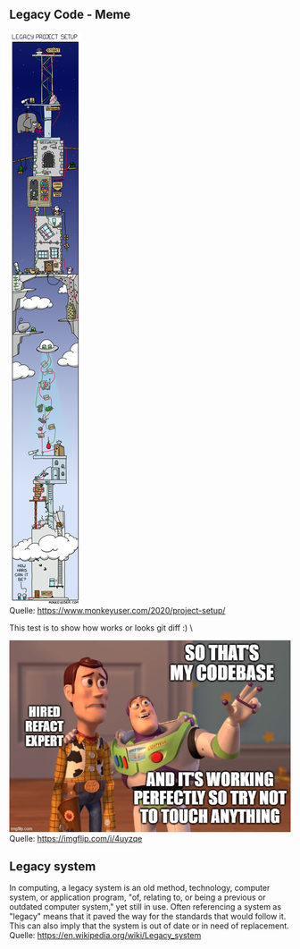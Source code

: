 ## Legacy Code - Meme

![alt tag](img/legacy_setup.png) \
Quelle: <https://www.monkeyuser.com/2020/project-setup/>

This test is to show how works or looks git diff :) \

![alt tag](img/lagacy_2.jpeg) \
Quelle: <https://imgflip.com/i/4uyzqe>


## Legacy system
In computing, a legacy system is an old method, technology, computer system, or application program, "of, relating to, or being a previous or outdated computer system," yet still in use. Often referencing a system as "legacy" means that it paved the way for the standards that would follow it. This can also imply that the system is out of date or in need of replacement.
Quelle: <https://en.wikipedia.org/wiki/Legacy_system>

